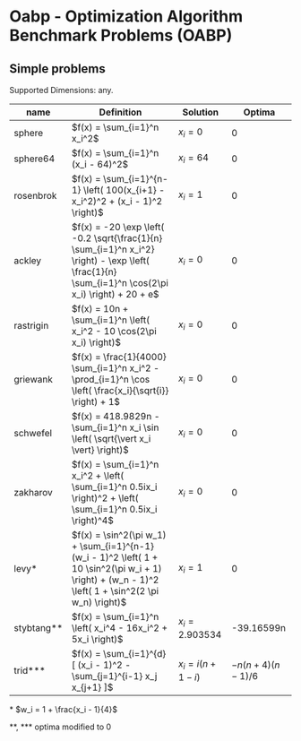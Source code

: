 # Oabp - Optimization Algorithm Benchmark Problems (OABP)

## Simple problems

Supported Dimensions: any.

| name       | Definition                                                                                                                                           | Solution         | Optima           |
| ---------- | ---------------------------------------------------------------------------------------------------------------------------------------------------- | ---------------- | ---------------- |
| sphere     | $f(x) = \sum_{i=1}^n x_i^2$                                                                                                                          | $x_i = 0$        | 0                |
| sphere64   | $f(x) = \sum_{i=1}^n (x_i - 64)^2$                                                                                                                   | $x_i = 64$       | 0                |
| rosenbrok  | $f(x) = \sum_{i=1}^{n-1} \left( 100(x_{i+1} - x_i^2)^2 + (x_i - 1)^2 \right)$                                                                        | $x_i = 1$        | 0                |
| ackley     | $f(x) = -20 \exp \left( -0.2 \sqrt{\frac{1}{n} \sum_{i=1}^n x_i^2} \right) - \exp \left( \frac{1}{n} \sum_{i=1}^n \cos(2\pi x_i) \right) + 20 + e$   | $x_i = 0$        | 0                |
| rastrigin  | $f(x) = 10n + \sum_{i=1}^n \left( x_i^2 - 10 \cos(2\pi x_i) \right)$                                                                                 | $x_i = 0$        | 0                |
| griewank   | $f(x) = \frac{1}{4000} \sum_{i=1}^n x_i^2 - \prod_{i=1}^n \cos \left( \frac{x_i}{\sqrt{i}} \right) + 1$                                              | $x_i = 0$        | 0                |
| schwefel   | $f(x) = 418.9829n - \sum_{i=1}^n x_i \sin \left( \sqrt{\vert x_i \vert} \right)$                                                                     | $x_i = 0$        | 0                |
| zakharov   | $f(x) = \sum_{i=1}^n x_i^2 + \left( \sum_{i=1}^n 0.5ix_i \right)^2 + \left( \sum_{i=1}^n 0.5ix_i \right)^4$                                          | $x_i = 0$        | 0                |
| levy*      | $f(x) = \sin^2(\pi w_1) + \sum_{i=1}^{n-1} (w_i - 1)^2 \left( 1 + 10 \sin^2(\pi w_i + 1) \right) + (w_n - 1)^2 \left( 1 + \sin^2(2 \pi w_n) \right)$ | $x_i = 1$        | 0                |
| stybtang** | $f(x) = \sum_{i=1}^n \left( x_i^4 - 16x_i^2 + 5x_i \right)$                                                                                          | $x_i = 2.903534$ | -39.16599n       |
| trid***    | $f(x) = \sum_{i=1}^{d} [ (x_i - 1)^2 - \sum_{j=1}^{i-1} x_j x_{j+1} ]$                                                                               | $x_i = i(n+1-i)$ | $-n(n+4)(n-1)/6$ |

\* $w_i = 1 + \frac{x_i - 1}{4}$

\*\*, \*\*\* optima modified to 0